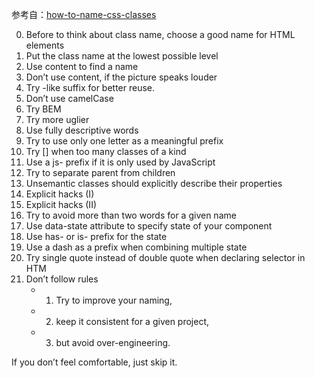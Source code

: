参考自：[how-to-name-css-classes](http://bdavidxyz.com/blog/how-to-name-css-classes/)

0. Before to think about class name, choose a good name for HTML elements
1. Put the class name at the lowest possible level
2. Use content to find a name
3. Don’t use content, if the picture speaks louder
4. Try -like suffix for better reuse.
5. Don’t use camelCase
6. Try BEM
7. Try more uglier
8. Use fully descriptive words
9. Try to use only one letter as a meaningful prefix
10. Try [] when too many classes of a kind
11. Use a js- prefix if it is only used by JavaScript
12. Try to separate parent from children
13. Unsemantic classes should explicitly describe their properties
14. Explicit hacks (I)
15. Explicit hacks (II)
16. Try to avoid more than two words for a given name
17. Use data-state attribute to specify state of your component
18. Use has- or is- prefix for the state
19. Use a dash as a prefix when combining multiple state
20. Try single quote instead of double quote when declaring selector in HTM
21. Don’t follow rules
	- 1) Try to improve your naming, 
	- 2) keep it consistent for a given project, 
	- 3) but avoid over-engineering.

If you don’t feel comfortable, just skip it.


